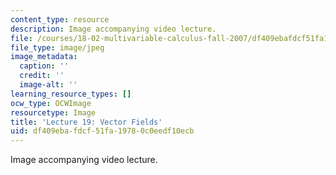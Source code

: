 ```yaml
---
content_type: resource
description: Image accompanying video lecture.
file: /courses/18-02-multivariable-calculus-fall-2007/df409ebafdcf51fa19780c0eedf10ecb_19.jpg
file_type: image/jpeg
image_metadata:
  caption: ''
  credit: ''
  image-alt: ''
learning_resource_types: []
ocw_type: OCWImage
resourcetype: Image
title: 'Lecture 19: Vector Fields'
uid: df409eba-fdcf-51fa-1978-0c0eedf10ecb
---
```

Image accompanying video lecture.

